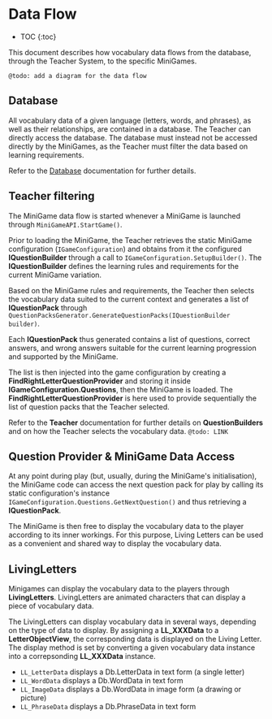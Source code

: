 # Data Flow

* TOC
{:toc}

This document describes how vocabulary data flows from the database, through the Teacher System, to the specific MiniGames.

`@todo: add a diagram for the data flow`

## Database

All vocabulary data of a given language (letters, words, and phrases), as well as their relationships, are contained in a database.
The Teacher can directly access the database.
The database must instead not be accessed directly by the MiniGames, as the Teacher must filter the data based on learning requirements.

Refer to the [Database](Database.md) documentation for further details.

## Teacher filtering

The MiniGame data flow is started whenever a MiniGame is launched through `MiniGameAPI.StartGame()`.

Prior to loading the MiniGame, the Teacher retrieves the static MiniGame configuration (`IGameConfiguration`) and obtains from it the configured **IQuestionBuilder** through a call to `IGameConfiguration.SetupBuilder()`.
The **IQuestionBuilder** defines the learning rules and requirements for the current MiniGame variation.

Based on the MiniGame rules and requirements, the Teacher then selects the vocabulary data suited to the current context and generates a list of **IQuestionPack** through `QuestionPacksGenerator.GenerateQuestionPacks(IQuestionBuilder builder)`.

Each **IQuestionPack** thus generated contains a list of questions, correct answers, and wrong answers suitable for the current learning progression and supported by the MiniGame.

The list is then injected into the game configuration by creating a **FindRightLetterQuestionProvider** and storing it inside **IGameConfiguration.Questions**, then the MiniGame is loaded.
The **FindRightLetterQuestionProvider** is here used to provide sequentially the list of question packs that the Teacher selected.

Refer to the **Teacher** documentation for further details on **QuestionBuilders** and on how the Teacher selects the vocabulary data.
`@todo: LINK`


## Question Provider & MiniGame Data Access

At any point during play (but, usually, during the MiniGame's initialisation), the MiniGame code can access the next question pack for play by calling its static configuration's instance `IGameConfiguration.Questions.GetNextQuestion()` and thus retrieving a **IQuestionPack**.

The MiniGame is then free to display the vocabulary data to the player according to its inner workings.
For this purpose, Living Letters can be used as a convenient and shared way to display the vocabulary data.

## LivingLetters

Minigames can display the vocabulary data to the players through **LivingLetters**.
LivingLetters are animated characters that can display a piece of vocabulary data.

The LivingLetters can display vocabulary data in several ways, depending on the type of data to display.
By assigning a **LL_XXXData** to a **LetterObjectView**, the corresponding data is displayed on the Living Letter.
The display method is set by converting a given vocabulary data instance into a correpsonding **LL_XXXData** instance.

- `LL_LetterData` displays a Db.LetterData in text form (a single letter)
- `LL_WordData` displays a Db.WordData in text form
- `LL_ImageData` displays a Db.WordData in image form (a drawing or picture)
- `LL_PhraseData` displays a Db.PhraseData in text form

